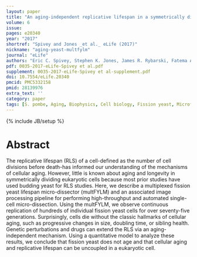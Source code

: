 ```yaml
---
layout: paper
title: "An aging-independent replicative lifespan in a symmetrically dividing eukaryote."
volume: 6
issue:
pages: e20340
year: "2017"
shortref: "Spivey and Jones _et al._ eLife (2017)"
nickname: "aging-yeast-multfylm"
journal: "eLife"
authors: "Eric C. Spivey, Stephen K. Jones, James R. Rybarski, Fatema A. Saifuddin, and Ilya J. Finkelstein"
pdf: 0035-2017-eLife-Spivey et al.pdf
supplement: 0035-2017-eLife-Spivey et al-supplement.pdf
doi: 10.7554/eLife.20340
pmcid: PMC5332158
pmid: 28139976
extra_text: ''
category: paper 
tags: [S. pombe, Aging, Biophysics, Cell biology, Fission yeast, Microfluidics, Microscopy, Replicative lifespan, Structural biology]
---
```

{% include JB/setup %}

# Abstract

The replicative lifespan (RLS) of a cell-defined as the number of cell divisions before death-has informed our understanding of the mechanisms of cellular aging. However, little is known about aging and longevity in symmetrically dividing eukaryotic cells because most prior studies have used budding yeast for RLS studies. Here, we describe a multiplexed fission yeast lifespan micro-dissector (multFYLM) and an associated image processing pipeline for performing high-throughput and automated single-cell micro-dissection. Using the multFYLM, we observe continuous replication of hundreds of individual fission yeast cells for over seventy-five generations. Surprisingly, cells die without the classic hallmarks of cellular aging, such as progressive changes in size, doubling time, or sibling health. Genetic perturbations and drugs can extend the RLS via an aging-independent mechanism. Using a quantitative model to analyze these results, we conclude that fission yeast does not age and that cellular aging and replicative lifespan can be uncoupled in a eukaryotic cell.
